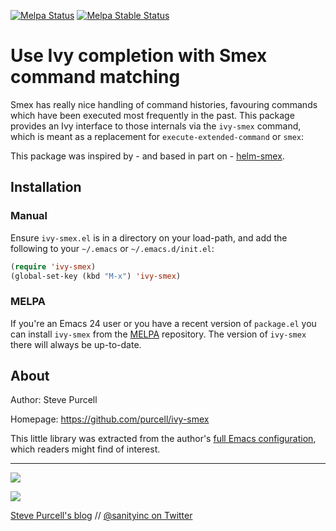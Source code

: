 [![Melpa Status](http://melpa.org/packages/ivy-smex-badge.svg)](http://melpa.org/#/ivy-smex)
[![Melpa Stable Status](http://stable.melpa.org/packages/ivy-smex-badge.svg)](http://stable.melpa.org/#/ivy-smex)

# Use Ivy completion with Smex command matching

Smex has really nice handling of command histories, favouring commands
which have been executed most frequently in the past.  This package
provides an Ivy interface to those internals via the `ivy-smex`
command, which is meant as a replacement for
`execute-extended-command` or `smex`:

This package was inspired by - and based in part on -
[helm-smex](https://github.com/ptrv/helm-smex).

## Installation

### Manual

Ensure `ivy-smex.el` is in a directory on your load-path, and
add the following to your `~/.emacs` or `~/.emacs.d/init.el`:

``` lisp
(require 'ivy-smex)
(global-set-key (kbd "M-x") 'ivy-smex)
```

### MELPA

If you're an Emacs 24 user or you have a recent version of
`package.el` you can install `ivy-smex` from the
[MELPA](http://melpa.org) repository. The version of
`ivy-smex` there will always be up-to-date.

## About

Author: Steve Purcell <steve at sanityinc dot com>

Homepage: https://github.com/purcell/ivy-smex

This little library was extracted from the author's
[full Emacs configuration](https://github.com/purcell/emacs.d), which
readers might find of interest.

<hr>

[![](http://api.coderwall.com/purcell/endorsecount.png)](http://coderwall.com/purcell)

[![](http://www.linkedin.com/img/webpromo/btn_liprofile_blue_80x15.png)](http://uk.linkedin.com/in/stevepurcell)

[Steve Purcell's blog](http://www.sanityinc.com/) // [@sanityinc on Twitter](https://twitter.com/sanityinc)

